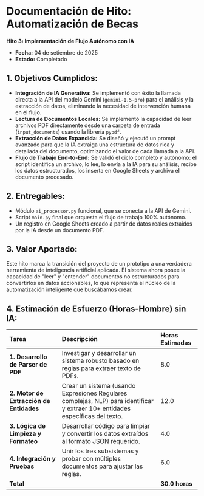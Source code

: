 
# Documentación de Hito: Automatización de Becas

**Hito 3: Implementación de Flujo Autónomo con IA**

- **Fecha:** 04 de setiembre de 2025
- **Estado:** Completado

## 1. Objetivos Cumplidos:

- **Integración de IA Generativa:** Se implementó con éxito la llamada directa a la API del modelo Gemini (`gemini-1.5-pro`) para el análisis y la extracción de datos, eliminando la necesidad de intervención humana en el flujo.
- **Lectura de Documentos Locales:** Se implementó la capacidad de leer archivos PDF directamente desde una carpeta de entrada (`input_documents`) usando la librería `pypdf`.
- **Extracción de Datos Expandida:** Se diseñó y ejecutó un prompt avanzado para que la IA extraiga una estructura de datos rica y detallada del documento, optimizando el valor de cada llamada a la API.
- **Flujo de Trabajo End-to-End:** Se validó el ciclo completo y autónomo: el script identifica un archivo, lo lee, lo envía a la IA para su análisis, recibe los datos estructurados, los inserta en Google Sheets y archiva el documento procesado.

## 2. Entregables:

- Módulo `ai_processor.py` funcional, que se conecta a la API de Gemini.
- Script `main.py` final que orquesta el flujo de trabajo 100% autónomo.
- Un registro en Google Sheets creado a partir de datos reales extraídos por la IA desde un documento PDF.

## 3. Valor Aportado:

Este hito marca la transición del proyecto de un prototipo a una verdadera herramienta de inteligencia artificial aplicada. El sistema ahora posee la capacidad de "leer" y "entender" documentos no estructurados para convertirlos en datos accionables, lo que representa el núcleo de la automatización inteligente que buscábamos crear.

## 4. Estimación de Esfuerzo (Horas-Hombre) sin IA:

| Tarea | Descripción | Horas Estimadas |
| :--- | :--- | :--- |
| **1. Desarrollo de Parser de PDF** | Investigar y desarrollar un sistema robusto basado en reglas para extraer texto de PDFs. | 8.0 |
| **2. Motor de Extracción de Entidades** | Crear un sistema (usando Expresiones Regulares complejas, NLP) para identificar y extraer 10+ entidades específicas del texto. | 12.0 |
| **3. Lógica de Limpieza y Formateo** | Desarrollar código para limpiar y convertir los datos extraídos al formato JSON requerido. | 4.0 |
| **4. Integración y Pruebas** | Unir los tres subsistemas y probar con múltiples documentos para ajustar las reglas. | 6.0 |
| **Total** | | **30.0 horas** |
